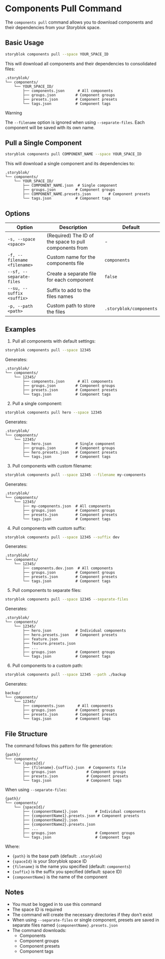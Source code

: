 # Components Pull Command

The `components pull` command allows you to download components and their dependencies from your Storyblok space.

## Basic Usage

```bash
storyblok components pull --space YOUR_SPACE_ID
```

This will download all components and their dependencies to consolidated files:
```
.storyblok/
└── components/
    └── YOUR_SPACE_ID/
        ├── components.json      # All components
        ├── groups.json         # Component groups
        ├── presets.json        # Component presets
        └── tags.json           # Component tags
```

> [!WARNING]
> The `--filename` option is ignored when using `--separate-files`. Each component will be saved with its own name.

## Pull a Single Component

```bash
storyblok components pull COMPONENT_NAME --space YOUR_SPACE_ID
```

This will download a single component and its dependencies to:
```
.storyblok/
└── components/
    └── YOUR_SPACE_ID/
        ├── COMPONENT_NAME.json  # Single component
        ├── groups.json         # Component groups
        ├── COMPONENT_NAME.presets.json        # Component presets
        └── tags.json           # Component tags
```

## Options

| Option | Description | Default |
|--------|-------------|---------|
| `-s, --space <space>` | (Required) The ID of the space to pull components from | - |
| `-f, --filename <filename>` | Custom name for the components file | `components` |
| `--sf, --separate-files` | Create a separate file for each component | `false` |
| `--su, --suffix <suffix>` | Suffix to add to the files names  | |
| `-p, --path <path>` | Custom path to store the files | `.storyblok/components` |

## Examples

1. Pull all components with default settings:
```bash
storyblok components pull --space 12345
```
Generates:
```
.storyblok/
└── components/
    └── 12345/
        ├── components.json      # All components
        ├── groups.json         # Component groups
        ├── presets.json        # Component presets
        └── tags.json           # Component tags
```

2. Pull a single component:
```bash
storyblok components pull hero --space 12345
```
Generates:
```
.storyblok/
└── components/
    └── 12345/
        ├── hero.json           # Single component
        ├── groups.json         # Component groups
        ├── hero.presets.json   # Component presets
        └── tags.json           # Component tags
```

3. Pull components with custom filename:
```bash
storyblok components pull --space 12345 --filename my-components
```
Generates:
```
.storyblok/
└── components/
    └── 12345/
        ├── my-components.json  # All components
        ├── groups.json         # Component groups
        ├── presets.json        # Component presets
        └── tags.json           # Component tags
```

4. Pull components with custom suffix:
```bash
storyblok components pull --space 12345 --suffix dev
```
Generates:
```
.storyblok/
└── components/
    └── 12345/
        ├── components.dev.json  # All components
        ├── groups.json         # Component groups
        ├── presets.json        # Component presets
        └── tags.json           # Component tags
```

5. Pull components to separate files:
```bash
storyblok components pull --space 12345 --separate-files
```
Generates:
```
.storyblok/
└── components/
    └── 12345/
        ├── hero.json           # Individual components
        ├── hero.presets.json   # Component presets
        ├── feature.json
        ├── feature.presets.json
        ├── ...
        ├── groups.json         # Component groups
        └── tags.json           # Component tags
```

6. Pull components to a custom path:
```bash
storyblok components pull --space 12345 --path ./backup
```
Generates:
```
backup/
└── components/
    └── 12345/
        ├── components.json      # All components
        ├── groups.json         # Component groups
        ├── presets.json        # Component presets
        └── tags.json           # Component tags
```

## File Structure

The command follows this pattern for file generation:
```
{path}/
└── components/
    └── {spaceId}/
        ├── {filename}.{suffix}.json  # Components file
        ├── groups.json              # Component groups
        ├── presets.json             # Component presets
        └── tags.json                # Component tags
```

When using `--separate-files`:
```
{path}/
└── components/
    └── {spaceId}/
        ├── {componentName1}.json        # Individual components
        ├── {componentName1}.presets.json # Component presets
        ├── {componentName2}.json
        ├── {componentName2}.presets.json
        ├── ...
        ├── groups.json                  # Component groups
        └── tags.json                    # Component tags
```

Where:
- `{path}` is the base path (default: `.storyblok`)
- `{spaceId}` is your Storyblok space ID
- `{filename}` is the name you specified (default: `components`)
- `{suffix}` is the suffix you specified (default: space ID)
- `{componentName}` is the name of the component

## Notes

- You must be logged in to use this command
- The space ID is required
- The command will create the necessary directories if they don't exist
- When using `--separate-files` or single component, presets are saved in separate files named `{componentName}.presets.json`
- The command downloads:
  - Components
  - Component groups
  - Component presets
  - Component tags
